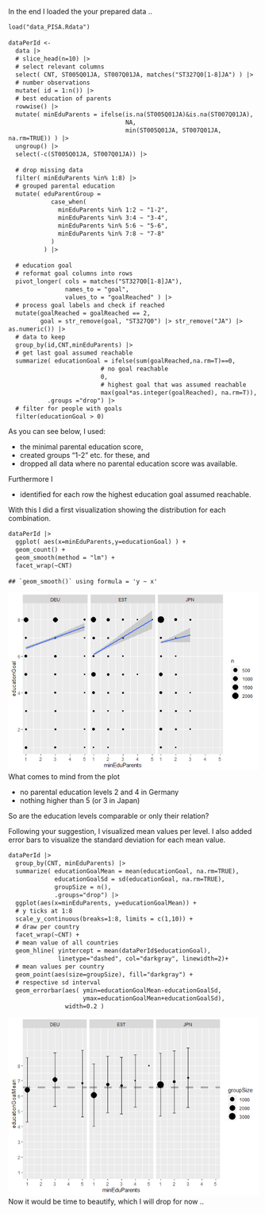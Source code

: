 In the end I loaded the your prepared data ..

    load("data_PISA.Rdata")

    dataPerId <-
      data |>
      # slice_head(n=10) |>
      # select relevant columns
      select( CNT, ST005Q01JA, ST007Q01JA, matches("ST327Q0[1-8]JA") ) |>
      # number observations
      mutate( id = 1:n()) |>
      # best education of parents
      rowwise() |>
      mutate( minEduParents = ifelse(is.na(ST005Q01JA)&is.na(ST007Q01JA),
                                     NA,
                                     min(ST005Q01JA, ST007Q01JA, na.rm=TRUE)) ) |>
      ungroup() |>
      select(-c(ST005Q01JA, ST007Q01JA)) |>
      
      # drop missing data
      filter( minEduParents %in% 1:8) |> 
      # grouped parental education 
      mutate( eduParentGroup =
                case_when(
                  minEduParents %in% 1:2 ~ "1-2",
                  minEduParents %in% 3:4 ~ "3-4",
                  minEduParents %in% 5:6 ~ "5-6",
                  minEduParents %in% 7:8 ~ "7-8"
                )
              ) |> 

      # education goal
      # reformat goal columns into rows
      pivot_longer( cols = matches("ST327Q0[1-8]JA"), 
                    names_to = "goal", 
                    values_to = "goalReached" ) |>
      # process goal labels and check if reached
      mutate(goalReached = goalReached == 2,
             goal = str_remove(goal, "ST327Q0") |> str_remove("JA") |> as.numeric()) |>
      # data to keep
      group_by(id,CNT,minEduParents) |>
      # get last goal assumed reachable
      summarize( educationGoal = ifelse(sum(goalReached,na.rm=T)==0,
                              # no goal reachable
                              0,
                              # highest goal that was assumed reachable
                              max(goal*as.integer(goalReached), na.rm=T)),
               .groups ="drop") |>
      # filter for people with goals
      filter(educationGoal > 0) 

As you can see below, I used:

-   the minimal parental education score,
-   created groups “1-2” etc. for these, and
-   dropped all data where no parental education score was available.

Furthermore I

-   identified for each row the highest education goal assumed
    reachable.

With this I did a first visualization showing the distribution for each
combination.

    dataPerId |>
      ggplot( aes(x=minEduParents,y=educationGoal) ) +
      geom_count() +
      geom_smooth(method = "lm") +
      facet_wrap(~CNT)

    ## `geom_smooth()` using formula = 'y ~ x'

![](martin_files/figure-markdown_strict/first.glimpse-1.png) What comes
to mind from the plot

-   no parental education levels 2 and 4 in Germany
-   nothing higher than 5 (or 3 in Japan)

So are the education levels comparable or only their relation?

Following your suggestion, I visualized mean values per level. I also
added error bars to visualize the standard deviation for each mean
value.

    dataPerId |>
      group_by(CNT, minEduParents) |>
      summarize( educationGoalMean = mean(educationGoal, na.rm=TRUE),
                 educationGoalSd = sd(educationGoal, na.rm=TRUE),
                 groupSize = n(),
                 .groups="drop") |>
      ggplot(aes(x=minEduParents, y=educationGoalMean)) +
      # y ticks at 1:8
      scale_y_continuous(breaks=1:8, limits = c(1,10)) +
      # draw per country
      facet_wrap(~CNT) +
      # mean value of all countries
      geom_hline( yintercept = mean(dataPerId$educationGoal),
                  linetype="dashed", col="darkgray", linewidth=2)+
      # mean values per country
      geom_point(aes(size=groupSize), fill="darkgray") +
      # respective sd interval
      geom_errorbar(aes( ymin=educationGoalMean-educationGoalSd,
                         ymax=educationGoalMean+educationGoalSd),
                    width=0.2 )

![](martin_files/figure-markdown_strict/mean.viz-1.png) Now it would be
time to beautify, which I will drop for now ..
